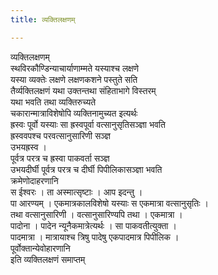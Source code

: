 ```yaml
---
title: व्यक्तिलक्षणम्

---
```

व्यक्तिलक्षणम्  
स्थविरकौण्डिन्याचार्याणाम्मते यस्याश्च लक्षणे  
यस्या व्यक्तेः लक्षणे लक्षणकशने पस्तुते सति  
तैर्व्यक्तिलक्षणं यथा उक्तन्तथा संहिताभागे विस्तरम्  
यथा भवति तथा व्यक्तिरुच्यते  
चकारान्मात्राविशेषोपि व्यक्तिनामुच्यत इत्यर्थः  
ह्रस्वः पूर्वो यस्याः सा ह्रस्वपूर्वा वत्सानुसृतिसञ्ज्ञा भवति  
ह्रस्ववपश्च परवत्सानुसारिणी सञ्ज्ञ  
उभयह्रस्व ।  
पूर्वत्र परत्र च ह्रस्वा पाकवर्ता सञ्ज्ञ  
उभयदीर्घी पूर्वत्र परत्र च दीर्घी पिपीलिकासञ्ज्ञा भवति  
क्रमेणोदाहरणानि  
स ईश्वरः । ता अस्मात्सृष्टाः । आप इदन्तु ।  
पा आरण्यम् । एकमात्रकालविशेषो यस्याः स एकमात्रा वत्सानुसृतिः ।  
तथा वत्सानुसारिणी । वत्सानुसारिण्यपि तथा । एकमात्रा ।  
पादोना । पादेन न्यूनैकमात्रेत्यर्थः । सा पाकवतीत्युक्ता ।  
पादमात्रा । मात्रायाश्च त्रिषु पादेषु एकपादमात्र पिपीलिक ।  
पूर्वोक्तान्येवोहारणानि  
                                  इति व्यक्तिलक्षणं समाप्तम्